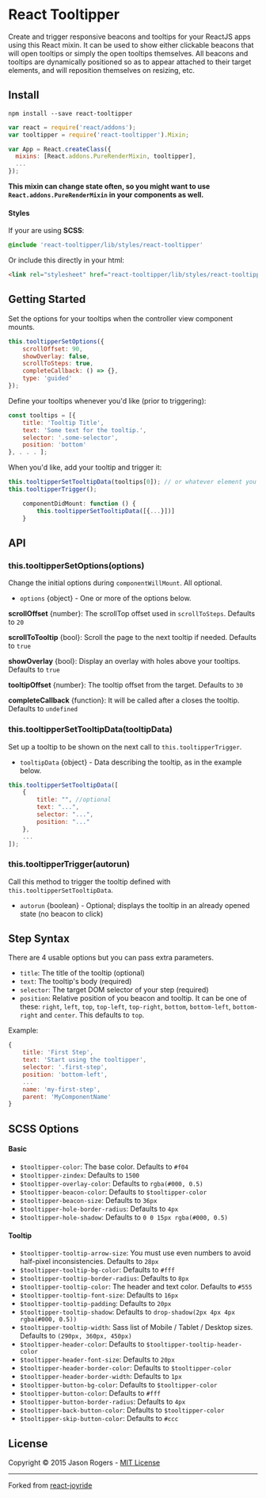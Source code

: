 React Tooltipper
===

<!---
<a href="https://www.npmjs.com/package/react-tooltipper" target="_blank">![](https://badge.fury.io/js/react-tooltipper.svg)</a> <a href="https://travis-ci.org/jmrog/react-tooltipper" target="_blank">![](https://travis-ci.org/jmrog/react-tooltipper.svg)</a>
<a href="https://codeclimate.com/github/jmrog/react-tooltipper">![](https://codeclimate.com/github/jmrog/react-tooltipper/badges/gpa.svg)</a>

<a href="http://jmrog.github.io/react-tooltipper/" target="_blank">![](http://jmrog.github.io/react-tooltipper/media/example.png)</a>

View the demo <a href="http://jmrog.github.io/react-tooltipper/" target="_blank">here</a>.
-->

Create and trigger responsive beacons and tooltips for your ReactJS apps using this React mixin. It can
be used to show either clickable beacons that will open tooltips or simply the open tooltips themselves.
All beacons and tooltips are dynamically positioned so as to appear attached to their target elements,
and will reposition themselves on resizing, etc.

## Install

```
npm install --save react-tooltipper
```


```javascript
var react = require('react/addons');
var tooltipper = require('react-tooltipper').Mixin;

var App = React.createClass({
  mixins: [React.addons.PureRenderMixin, tooltipper],
  ...
});
```

**This mixin can change state often, so you might want to use `React.addons.PureRenderMixin` in your
components as well.**

#### Styles

If your are using **SCSS**:

```scss
@include 'react-tooltipper/lib/styles/react-tooltipper'

```

Or include this directly in your html:

```html
<link rel="stylesheet" href="react-tooltipper/lib/styles/react-tooltipper.css" type="text/css">
```


## Getting Started

Set the options for your tooltips when the controller view component mounts.

```javascript
this.tooltipperSetOptions({
    scrollOffset: 90,
    showOverlay: false,
    scrollToSteps: true,
    completeCallback: () => {},
    type: 'guided'
});
```

Define your tooltips whenever you'd like (prior to triggering):

```javascript
const tooltips = [{
    title: 'Tooltip Title',
    text: 'Some text for the tooltip.',
    selector: '.some-selector',
    position: 'bottom'
}, . . . ];
```
When you'd like, add your tooltip and trigger it:

```javascript
this.tooltipperSetTooltipData(tooltips[0]); // or whatever element you'd like
this.tooltipperTrigger();
```

```javascript
	componentDidMount: function () {
		this.tooltipperSetTooltipData([{...}])]
	}
```

## API

### this.tooltipperSetOptions(options)

Change the initial options during `componentWillMount`. All optional.

- `options` {object} - One or more of the options below.

**scrollOffset** {number}: The scrollTop offset used in `scrollToSteps`. Defaults to `20`

**scrollToTooltip** {bool}: Scroll the page to the next tooltip if needed. Defaults to `true`

**showOverlay** {bool}: Display an overlay with holes above your tooltips. Defaults to `true`

**tooltipOffset** {number}: The tooltip offset from the target. Defaults to `30`

**completeCallback** {function}: It will be called after a closes the tooltip. Defaults to `undefined`

### this.tooltipperSetTooltipData(tooltipData)

Set up a tooltip to be shown on the next call to `this.tooltipperTrigger`.

- `tooltipData` {object} - Data describing the tooltip, as in the example below.

```javascript
this.tooltipperSetTooltipData([
	{
		title: "", //optional
		text: "...",
		selector: "...",
		position: "..."
	},
	...
]);
```

### this.tooltipperTrigger(autorun)

Call this method to trigger the tooltip defined with `this.tooltipperSetTooltipData`.

- `autorun` {boolean} - Optional; displays the tooltip in an already opened state (no beacon to click)

## Step Syntax
There are 4 usable options but you can pass extra parameters.

- `title`: The title of the tooltip (optional)
- `text`: The tooltip's body (required)
- `selector`: The target DOM selector of your step (required)
- `position`: Relative position of you beacon and tooltip. It can be one of these: `right`, `left`, `top`, `top-left`, `top-right`, `bottom`, `bottom-left`, `bottom-right` and `center`. This defaults to `top`.

Example:

```javascript
{
    title: 'First Step',
    text: 'Start using the tooltipper',
    selector: '.first-step',
    position: 'bottom-left',
    ...
    name: 'my-first-step',
    parent: 'MyComponentName'
}
```

## SCSS Options

#### Basic

- `$tooltipper-color`: The base color. Defaults to `#f04`
- `$tooltipper-zindex`: Defaults to `1500`
- `$tooltipper-overlay-color`: Defaults to `rgba(#000, 0.5)`
- `$tooltipper-beacon-color`: Defaults to `$tooltipper-color`
- `$tooltipper-beacon-size`: Defaults to `36px`
- `$tooltipper-hole-border-radius`: Defaults to `4px`
- `$tooltipper-hole-shadow`: Defaults to `0 0 15px rgba(#000, 0.5)`

#### Tooltip

- `$tooltipper-tooltip-arrow-size`: You must use even numbers to avoid half-pixel inconsistencies. Defaults to `28px`
- `$tooltipper-tooltip-bg-color`: Defaults to `#fff`
- `$tooltipper-tooltip-border-radius`: Defaults to `8px`
- `$tooltipper-tooltip-color`: The header and text color. Defaults to `#555`
- `$tooltipper-tooltip-font-size`: Defaults to `16px`
- `$tooltipper-tooltip-padding`: Defaults to `20px`
- `$tooltipper-tooltip-shadow`: Defaults to `drop-shadow(2px 4px 4px rgba(#000, 0.5))`
- `$tooltipper-tooltip-width`: Sass list of Mobile / Tablet / Desktop sizes. Defaults to `(290px, 360px, 450px)`
- `$tooltipper-header-color`: Defaults to `$tooltipper-tooltip-header-color`
- `$tooltipper-header-font-size`: Defaults to `20px`
- `$tooltipper-header-border-color`: Defaults to `$tooltipper-color`
- `$tooltipper-header-border-width`: Defaults to `1px`
- `$tooltipper-button-bg-color`: Defaults to `$tooltipper-color`
- `$tooltipper-button-color`: Defaults to `#fff`
- `$tooltipper-button-border-radius`: Defaults to `4px`
- `$tooltipper-back-button-color`: Defaults to `$tooltipper-color`
- `$tooltipper-skip-button-color`: Defaults to `#ccc`

## License

Copyright © 2015 Jason Rogers - [MIT License](LICENSE)

---

Forked from [react-joyride](https://github.com/gilbarbara/react-joyride)

